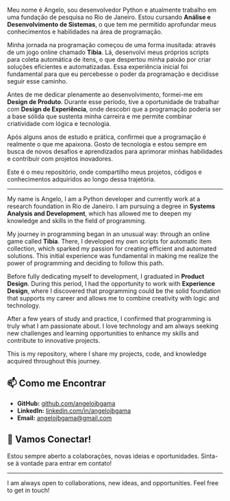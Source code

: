 Meu nome é Angelo, sou desenvolvedor Python e atualmente trabalho em uma fundação de pesquisa no Rio de Janeiro. Estou cursando **Análise e Desenvolvimento de Sistemas**, o que tem me permitido aprofundar meus conhecimentos e habilidades na área de programação.

Minha jornada na programação começou de uma forma inusitada: através de um jogo online chamado **Tibia**. Lá, desenvolvi meus próprios scripts para coleta automática de itens, o que despertou minha paixão por criar soluções eficientes e automatizadas. Essa experiência inicial foi fundamental para que eu percebesse o poder da programação e decidisse seguir esse caminho.

Antes de me dedicar plenamente ao desenvolvimento, formei-me em **Design de Produto**. Durante esse período, tive a oportunidade de trabalhar com **Design de Experiência**, onde descobri que a programação poderia ser a base sólida que sustenta minha carreira e me permite combinar criatividade com lógica e tecnologia.

Após alguns anos de estudo e prática, confirmei que a programação é realmente o que me apaixona. Gosto de tecnologia e estou sempre em busca de novos desafios e aprendizados para aprimorar minhas habilidades e contribuir com projetos inovadores.

Este é o meu repositório, onde compartilho meus projetos, códigos e conhecimentos adquiridos ao longo dessa trajetória.

---
My name is Angelo, I am a Python developer and currently work at a research foundation in Rio de Janeiro. I am pursuing a degree in **Systems Analysis and Development**, which has allowed me to deepen my knowledge and skills in the field of programming.

My journey in programming began in an unusual way: through an online game called **Tibia**. There, I developed my own scripts for automatic item collection, which sparked my passion for creating efficient and automated solutions. This initial experience was fundamental in making me realize the power of programming and deciding to follow this path.

Before fully dedicating myself to development, I graduated in **Product Design**. During this period, I had the opportunity to work with **Experience Design**, where I discovered that programming could be the solid foundation that supports my career and allows me to combine creativity with logic and technology.

After a few years of study and practice, I confirmed that programming is truly what I am passionate about. I love technology and am always seeking new challenges and learning opportunities to enhance my skills and contribute to innovative projects.

This is my repository, where I share my projects, code, and knowledge acquired throughout this journey.

## 📫 Como me Encontrar

- **GitHub:** [github.com/angelojbgama](https://github.com/angelojbgama)
- **LinkedIn:** [linkedin.com/in/angelojbgama](https://www.linkedin.com/in/angelojbgama/)
- **Email:** angelojbgama@gmail.com

## 🌟 Vamos Conectar!

Estou sempre aberto a colaborações, novas ideias e oportunidades. Sinta-se à vontade para entrar em contato!

---

I am always open to collaborations, new ideas, and opportunities. Feel free to get in touch!


